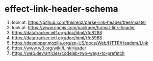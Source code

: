 # effect-link-header-schema

1. look at: https://github.com/thlorenz/parse-link-header/tree/master
2. look at: https://www.npmjs.com/package/format-link-header
3. https://datatracker.ietf.org/doc/html/rfc8288
4. https://datatracker.ietf.org/doc/html/rfc5988
5. https://developer.mozilla.org/en-US/docs/Web/HTTP/Headers/Link
6. https://www.w3.org/wiki/LinkHeader
7. https://web.dev/articles/codelab-two-ways-to-prefetch
